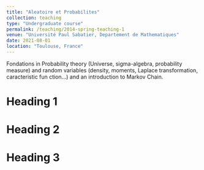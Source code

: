 ```yaml
---
title: "Aleatoire et Probabilites"
collection: teaching
type: "Undergraduate course"
permalink: /teaching/2014-spring-teaching-1
venue: "Université Paul Sabatier, Departement de Mathematiques"
date: 2021-08-01
location: "Toulouse, France"
---
```


Fondations in Probability theory (Universe, sigma-algebra, probability measure) and random variables (density, moments, Laplace transformation, caracteristic fun ction...) and an introduction to Markov Chain.

Heading 1
======

Heading 2
======

Heading 3
======
